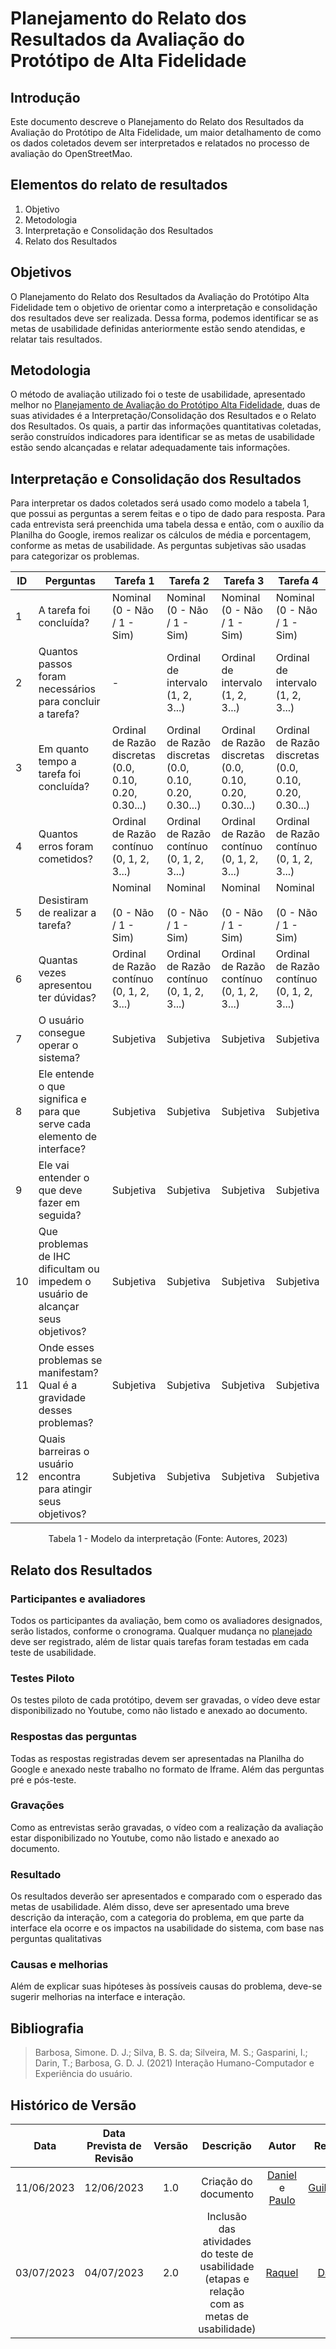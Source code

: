 # Planejamento do Relato dos Resultados da Avaliação do Protótipo de Alta Fidelidade

## Introdução

Este documento descreve o Planejamento do Relato dos Resultados da Avaliação do Protótipo de Alta Fidelidade, um maior detalhamento de como os dados coletados devem ser interpretados e relatados no processo de avaliação do OpenStreetMao.


## Elementos do relato de resultados

1. Objetivo
2. Metodologia
3. Interpretação e Consolidação dos Resultados
4. Relato dos Resultados
<!-- 4. Participantes e avaliadores
5. Respostas das perguntas
6. Gravações
7. Conclusão -->

## Objetivos
O Planejamento do Relato dos Resultados da Avaliação do Protótipo Alta Fidelidade tem o objetivo de orientar como a interpretação e consolidação dos resultados deve ser realizada. Dessa forma, podemos identificar se as metas de usabilidade definidas anteriormente estão sendo atendidas, e relatar tais resultados.

## Metodologia
O método de avaliação utilizado foi o teste de usabilidade, apresentado melhor no [Planejamento de Avaliação do Protótipo Alta Fidelidade](../planejamentoAltaFidelidade.md/##c-metodo-de-avaliacao), duas de suas atividades é a Interpretação/Consolidação dos Resultados e o Relato dos Resultados. Os quais, a partir das informações quantitativas coletadas, serão construídos indicadores para identificar se as metas de usabilidade estão sendo alcançadas e relatar adequadamente tais informações.

## Interpretação e Consolidação dos Resultados
Para interpretar os dados coletados será usado como modelo a tabela 1, que possui as perguntas a serem feitas e o tipo de dado para resposta. Para cada entrevista será preenchida uma tabela dessa e então, com o auxílio da Planilha do Google, iremos realizar os cálculos de média e porcentagem, conforme as metas de usabilidade. As perguntas subjetivas são usadas para categorizar os problemas.


<center>


| ID  | Perguntas                                                           | Tarefa 1                                               | Tarefa 2                                      | Tarefa 3                                      | Tarefa 4                                      | 
|-----|---------------------------------------------------------------------|--------------------------------------------------------|-----------------------------------------------|-----------------------------------------------|-----------------------------------------------|
| 1   | A tarefa foi concluída?                                              | Nominal <br>(0 - Não / 1 - Sim)                            | Nominal<br> (0 - Não / 1 - Sim)                   | Nominal<br> (0 - Não / 1 - Sim)                   | Nominal<br> (0 - Não / 1 - Sim)                   |
| 2   | Quantos passos foram necessários para concluir a tarefa?             | -                                                      | Ordinal de intervalo (1, 2, 3...)              | Ordinal de intervalo <br>(1, 2, 3...)              | Ordinal de intervalo <br>(1, 2, 3...)              |
| 3   | Em quanto tempo a tarefa foi concluída?                               | Ordinal de Razão discretas <br>(0.0, 0.10, 0.20, 0.30...) | Ordinal de Razão discretas <br>(0.0, 0.10, 0.20, 0.30...) | Ordinal de Razão discretas <br>(0.0, 0.10, 0.20, 0.30...) | Ordinal de Razão discretas <br>(0.0, 0.10, 0.20, 0.30...) | 
| 4   | Quantos erros foram cometidos?                                        | Ordinal de Razão contínuo <br>(0, 1, 2, 3...)              | Ordinal de Razão contínuo <br>(0, 1, 2, 3...)     | Ordinal de Razão contínuo <br>(0, 1, 2, 3...)     | Ordinal de Razão contínuo <br>(0, 1, 2, 3...)     |
| 5   | Desistiram de realizar a tarefa?                                      | Nominal<br> <br>(0 - Não / 1 - Sim)                            | Nominal<br> <br>(0 - Não / 1 - Sim)                   | Nominal<br> <br>(0 - Não / 1 - Sim)                   | Nominal<br> <br>(0 - Não / 1 - Sim)                   | 
| 6   | Quantas vezes apresentou ter dúvidas?                                 | Ordinal de Razão contínuo <br>(0, 1, 2, 3...)              | Ordinal de Razão contínuo <br>(0, 1, 2, 3...)     | Ordinal de Razão contínuo <br>(0, 1, 2, 3...)     | Ordinal de Razão contínuo <br>(0, 1, 2, 3...)     |
| 7   | O usuário consegue operar o sistema?                                  | Subjetiva                                              | Subjetiva                                    | Subjetiva                                    | Subjetiva                                    | 
| 8   | Ele entende o que significa e para que serve cada elemento de interface? | Subjetiva                                              | Subjetiva                                    | Subjetiva                                    | Subjetiva                                    | 
| 9   | Ele vai entender o que deve fazer em seguida?                        | Subjetiva                                              | Subjetiva                                    | Subjetiva                                    | Subjetiva                                    | 
| 10  | Que problemas de IHC dificultam ou impedem o usuário de alcançar seus objetivos? | Subjetiva                                      | Subjetiva                                    | Subjetiva                                    | Subjetiva                                    | 
| 11  | Onde esses problemas se manifestam? Qual é a gravidade desses problemas? | Subjetiva                                      | Subjetiva                                    | Subjetiva                                    | Subjetiva                                    | 
| 12  | Quais barreiras o usuário encontra para atingir seus objetivos?       | Subjetiva                                              | Subjetiva                                    | Subjetiva                                    | Subjetiva                                    | 


Tabela 1 - Modelo da interpretação (Fonte: Autores, 2023)
</center>


## Relato dos Resultados

### Participantes e avaliadores

Todos os participantes da avaliação, bem como os avaliadores designados, serão listados, conforme o cronograma. Qualquer mudança no [planejado](../planejamentoAltaFidelidade/#cronograma) deve ser registrado, além de listar quais tarefas foram testadas em cada teste de usabilidade.

### Testes Piloto
Os testes piloto de cada protótipo, devem ser gravadas, o vídeo deve  estar disponibilizado no Youtube, como não listado e anexado ao documento.

### Respostas das perguntas
Todas as respostas registradas devem ser apresentadas na Planilha do Google e anexado neste trabalho no formato de Iframe. Além das perguntas pré e pós-teste.

### Gravações 
Como as entrevistas serão gravadas, o vídeo com a realização da avaliação estar disponibilizado no Youtube, como não listado e anexado ao documento.

### Resultado
Os resultados deverão ser apresentados e comparado com o esperado das metas de usabilidade. Além disso, deve ser apresentado uma breve descrição da interação, com a categoria do problema, em que parte da interface ela ocorre e os impactos na usabilidade do sistema, com base nas perguntas qualitativas

### Causas e melhorias
Além de explicar suas hipóteses às possíveis causas do problema, deve-se sugerir melhorias na interface e interação.


## Bibliografia

> Barbosa, Simone. D. J.; Silva, B. S. da; Silveira, M. S.; Gasparini, I.; Darin, T.; Barbosa, G. D. J. (2021) Interação Humano-Computador e Experiência do usuário.


## Histórico de Versão
| Data | Data Prevista de Revisão | Versão | Descrição | Autor | Revisor |
| :--: | :----------------------: | :----: | :-------: | :---: | :-----: |
| 11/06/2023 |        12/06/2023        |  1.0   | Criação do documento | [Daniel](https://github.com/daniel-de-sousa) e [Paulo](https://github.com/PauloVictorFS)  | [Guilherme](https://github.com/guilhermekishimoto) |
| 03/07/2023 |        04/07/2023        |  2.0   | Inclusão das atividades do teste de usabilidade (etapas e relação com as metas de usabilidade) | [Raquel](https://github.com/raqueleucaria)| [Daniel](https://github.com/daniel-de-sousa) |